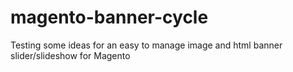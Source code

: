 magento-banner-cycle
====================

Testing some ideas for an easy to manage image and html banner slider/slideshow for Magento
